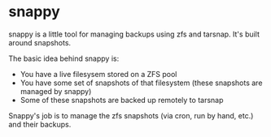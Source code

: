 # snappy

snappy is a little tool for managing backups using zfs and tarsnap. It's built
around snapshots.

The basic idea behind snappy is:

 * You have a live filesysem stored on a ZFS pool
 * You have some set of snapshots of that filesystem (these snapshots
   are managed by snappy)
 * Some of these snapshots are backed up remotely to tarsnap

Snappy's job is to manage the zfs snapshots (via cron, run by hand, etc.) and
their backups.
